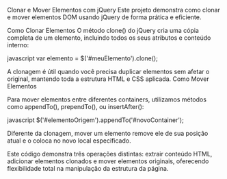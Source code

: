 Clonar e Mover Elementos com jQuery
Este projeto demonstra como clonar e mover elementos DOM usando jQuery de forma prática e eficiente.

Como Clonar Elementos
O método clone() do jQuery cria uma cópia completa de um elemento, incluindo todos os seus atributos e conteúdo interno:

javascript
var elemento = $('#meuElemento').clone();

A clonagem é útil quando você precisa duplicar elementos sem afetar o original, mantendo toda a estrutura HTML e CSS aplicada.
Como Mover Elementos

Para mover elementos entre diferentes containers, utilizamos métodos como appendTo(), prependTo(), ou insertAfter():

javascript
$('#elementoOrigem').appendTo('#novoContainer');

Diferente da clonagem, mover um elemento remove ele de sua posição atual e o coloca no novo local especificado.

Este código demonstra três operações distintas: extrair conteúdo HTML, adicionar elementos clonados e mover elementos originais, oferecendo flexibilidade total na manipulação da estrutura da página.
